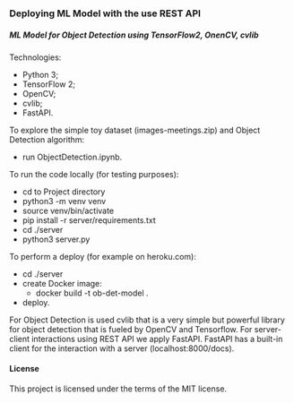 ### Deploying ML Model with the use REST API
##### ML Model for Object Detection using TensorFlow2, OnenCV, cvlib

Technologies:
- Python 3;
- TensorFlow 2;
- OpenCV;
- cvlib;
- FastAPI.

To explore the simple toy dataset (images-meetings.zip) and Object Detection algorithm:
- run ObjectDetection.ipynb.

To run the code locally (for testing purposes):
- cd to Project directory
- python3 -m venv venv
- source venv/bin/activate
- pip install -r server/requirements.txt
- cd ./server
- python3 server.py

To perform a deploy (for example on heroku.com):
- cd ./server
- create Docker image:
   - docker build -t ob-det-model .
- deploy.

For Object Detection is used cvlib that is a very simple but powerful library for object detection that is fueled by OpenCV and Tensorflow.
For server-client interactions using REST API we apply FastAPI.
FastAPI has a built-in client for the interaction with a server (localhost:8000/docs).

#### License

This project is licensed under the terms of the MIT license.